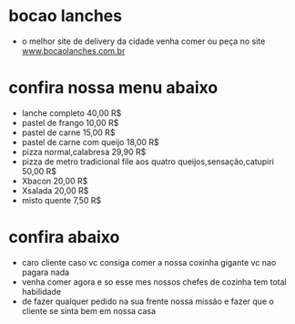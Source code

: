 # bocao lanches 
* o melhor site de delivery da cidade venha comer ou peça no site www.bocaolanches.com.br

# confira nossa menu abaixo
* lanche completo 40,00 R$
* pastel de frango 10,00 R$
* pastel de carne 15,00 R$
* pastel de carne com queijo 18,00 R$
* pizza normal,calabresa 29,90 R$
* pizza de metro tradicional file aos quatro queijos,sensação,catupiri 50,00 R$
* Xbacon 20,00 R$
* Xsalada 20,00 R$
* misto quente 7,50 R$

# confira abaixo

* caro cliente caso vc consiga comer a nossa coxinha gigante vc nao pagara nada 
* venha comer agora e so esse mes nossos chefes de cozinha tem total habilidade 
* de fazer qualquer pedido na sua frente nossa missão e fazer que o cliente se sinta bem em nossa casa
